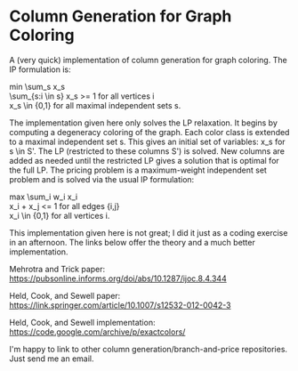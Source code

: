 # Column Generation for Graph Coloring
A (very quick) implementation of column generation for graph coloring. The IP formulation is:

min \sum_s x_s  
\sum_{s:i \in s} x_s >= 1 for all vertices i  
x_s \in {0,1} for all maximal independent sets s.  
     
The implementation given here only solves the LP relaxation. It begins by computing a degeneracy coloring of the graph. Each color class is extended to a maximal independent set s. This gives an initial set of variables: x_s for s \in S'. The LP (restricted to these columns S') is solved. New columns are added as needed until the restricted LP gives a solution that is optimal for the full LP. The pricing problem is a maximum-weight independent set problem and is solved via the usual IP formulation:

max \sum_i w_i x_i  
x_i + x_j <= 1 for all edges {i,j}  
x_i \in {0,1} for all vertices i.  

This implementation given here is not great; I did it just as a coding exercise in an afternoon. The links below offer the theory and a much better implementation.

Mehrotra and Trick paper:
https://pubsonline.informs.org/doi/abs/10.1287/ijoc.8.4.344

Held, Cook, and Sewell paper:
https://link.springer.com/article/10.1007/s12532-012-0042-3

Held, Cook, and Sewell implementation:
https://code.google.com/archive/p/exactcolors/

I'm happy to link to other column generation/branch-and-price repositories. Just send me an email.
